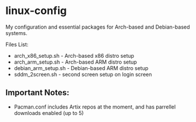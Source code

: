 # linux-config
My configuration and essential packages for Arch-based and Debian-based systems.


Files List:
- arch_x86_setup.sh - Arch-based x86 distro setup
- arch_arm_setup.sh - Arch-based ARM distro setup 
- debian_arm_setup.sh - Debian-based ARM distro setup
- sddm_2screen.sh - second screen setup on login screen

## Important Notes:
- Pacman.conf includes Artix repos at the moment, and has parrellel downloads enabled (up to 5)
